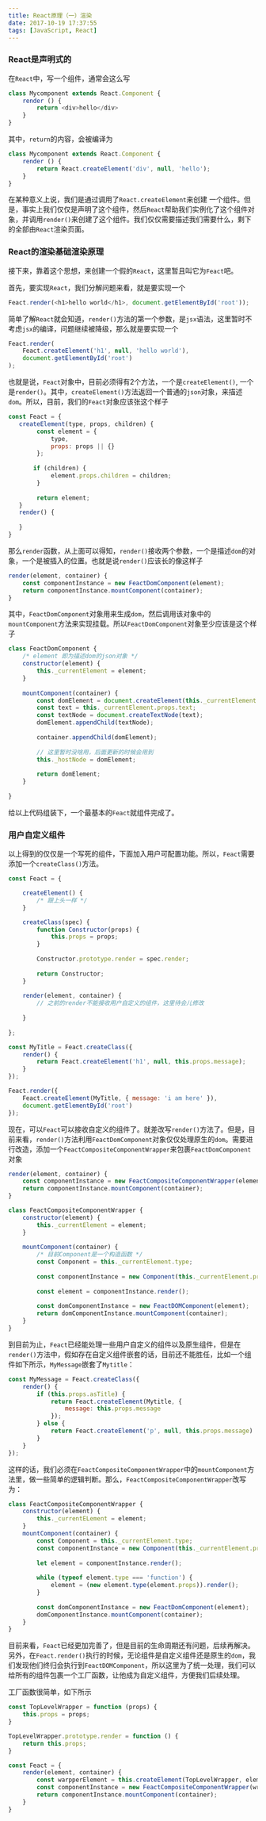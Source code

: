 ```yaml
---
title: React原理（一）渲染
date: 2017-10-19 17:37:55
tags: [JavaScript, React]
---
```



### React是声明式的
在`React`中，写一个组件，通常会这么写
``` javascript
class Mycomponent extends React.Component {
    render () {
        return <div>hello</div>
    }
}
```
其中，`return`的内容，会被编译为
``` javascript
class Mycomponent extends React.Component {
    render () {
        return React.createElement('div', null, 'hello');
    }
}
```
在某种意义上说，我们是通过调用了`React.createElement`来创建
一个组件。但是，事实上我们仅仅是声明了这个组件，然后`React`帮助我们实例化了这个组件对象，并调用`render()`来创建了这个组件。我们仅仅需要描述我们需要什么，剩下的全部由`React`渲染页面。


<!-- more -->

### React的渲染基础渲染原理
接下来，靠着这个思想，来创建一个假的`React`，这里暂且叫它为`Feact`吧。

首先，要实现`React`，我们分解问题来看，就是要实现一个

``` javascript
Feact.render(<h1>hello world</h1>, document.getElementById('root'));

```
简单了解`React`就会知道，`render()`方法的第一个参数，是`jsx`语法，这里暂时不考虑`jsx`的编译，问题继续被降级，那么就是要实现一个

``` javascript
Feact.render(
    Feact.createElement('h1', null, 'hello world'),
    document.getElementById('root')
);

```
也就是说，`Feact`对象中，目前必须得有2个方法，一个是`createElement()`, 一个是`render()`。其中，`createElement()`方法返回一个普通的`json`对象，来描述`dom`。所以，目前，我们的`Feact`对象应该张这个样子

``` javascript
const Feact = {
   createElement(type, props, children) {
        const element = {
            type,
            props: props || {}
        };
       
       if (children) {
            element.props.children = children;
        }
       
        return element;
   }
   render() {
    
   }
}

```

那么`render`函数，从上面可以得知，`render()`接收两个参数，一个是描述`dom`的对象，一个是被插入的位置。也就是说`render()`应该长的像这样子

``` javascript
render(element, container) {
    const componentInstance = new FeactDomComponent(element);
    return componentInstance.mountComponent(container);
}
```
其中，`FeactDomComponent`对象用来生成`dom`，然后调用该对象中的`mountComponent`方法来实现挂载。所以`FeactDomComponent`对象至少应该是这个样子

``` javascript
class FeactDomComponent {
    /* element 即为描述dom的json对象 */
    constructor(element) {
        this._currentElement = element;
    }
    
    mountComponent(container) {
        const domElement = document.createElement(this._currentElement.type);
        const text = this._currentElement.props.text;
        const textNode = document.createTextNode(text);
        domElement.appendChild(textNode);
        
        container.appendChild(domElement);
        
        // 这里暂时没啥用，后面更新的时候会用到
        this._hostNode = domElement;
        
        return domElement;
    }
    
}
```

给以上代码组装下，一个最基本的`Feact`就组件完成了。

### 用户自定义组件

以上得到的仅仅是一个写死的组件，下面加入用户可配置功能。所以，`Feact`需要添加一个`createClass()`方法。

``` javascript
const Feact = {

    createElement() {
        /* 跟上头一样 */
    }

    createClass(spec) {
        function Constructor(props) {
            this.props = props;
        }
        
        Constructor.prototype.render = spec.render;
        
        return Constructor;
    }
    
    render(element, container) {
        // 之前的render不能接收用户自定义的组件，这里待会儿修改
        
    }
    
};

const MyTitle = Feact.createClass({
    render() {
        return Feact.createElement('h1', null, this.props.message);
    }
});

Feact.render({
    Feact.createElement(MyTitle, { message: 'i am here' }),
    document.getElementById('root')
});

```

现在，可以`Feact`可以接收自定义的组件了。就差改写`render()`方法了。但是，目前来看，`render()`方法利用`FeactDomComponent`对象仅仅处理原生的`dom`。需要进行改造，添加一个`FeactCompositeComponentWrapper`来包裹`FeactDomComponent`对象

``` javascript
render(element, container) {
    const componentInstance = new FeactCompositeComponentWrapper(element);
    return componentInstance.mountComponent(container);
}

class FeactCompositeComponentWrapper {
    constructor(element) {
        this._currentElement = element;
    }
    
    mountComponent(container) {
        /* 目前Component是一个构造函数 */
        const Component = this._currentElement.type;
        
        const componentInstance = new Component(this._currentElement.props);
        
        const element = componentInstance.render();
        
        const domComponentInstance = new FeactDOMComponent(element);
        return domComponentInstance.mountComponent(container);
    }
}

```

到目前为止，`Feact`已经能处理一些用户自定义的组件以及原生组件，但是在`render()`方法中，假如存在自定义组件嵌套的话，目前还不能胜任，比如一个组件如下所示，`MyMessage`嵌套了`Mytitle`：

``` javascript
const MyMessage = Feact.createClass({
    render() {
        if (this.props.asTitle) {
            return Feact.createElement(Mytitle, {
                message: this.props.message
            });
        } else {
            return Feact.createElement('p', null, this.props.message)
        }
    }
});
```

这样的话，我们必须在`FeactCompositeComponentWrapper`中的`mountComponent`方法里，做一些简单的逻辑判断。那么，`FeactCompositeComponentWrapper`改写为：

``` javascript
class FeactCompositeComponentWrapper {
    constructor(element) {
        this._currentELement = element;
    }
    mountComponent(container) {
        const Component = this._currentElement.type;
        const componentInstance = new Component(this._currentElement.props);
        
        let element = componentInstance.render();
        
        while (typeof element.type === 'function') {
            element = (new element.type(element.props)).render();
        }
        
        const domComponentInstance = new FeactDomComponent(element);
        domComponentInstance.mountComponent(container);
    }
}

```

目前来看，`Feact`已经更加完善了，但是目前的生命周期还有问题，后续再解决。
另外，在`Feact.render()`执行的时候，无论组件是自定义组件还是原生的`dom`，我们发现他们终归会执行到`FeactDOMComponent`，所以这里为了统一处理，我们可以给所有的组件包裹一个工厂函数，让他成为自定义组件，方便我们后续处理。

工厂函数很简单，如下所示

``` javascript
const TopLevelWrapper = function (props) {
    this.props = props;
}

TopLevelWrapper.prototype.render = function () {
    return this.props;
}

const Feact = {
    render(element, container) {
        const warpperElement = this.createElement(TopLevelWrapper, element);
        const componentInstance = new FeactCompositeComponentWrapper(wrapperElement);
        return componentInstance.mountComponent(container);
    }
}

```